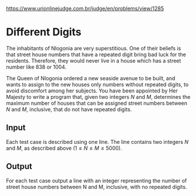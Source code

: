 https://www.urionlinejudge.com.br/judge/en/problems/view/1285

# Different Digits

The inhabitants of Nlogonia are very superstitious. One of their beliefs is
that street house numbers that have a repeated digit bring bad luck for the
residents. Therefore, they would never live in a house which has a street
number like 838 or 1004.

The Queen of Nlogonia ordered a new seaside avenue to be built, and wants to
assign to the new houses only numbers without repeated digits, to avoid
discomfort among her subjects. You have been appointed by Her Majesty to write
a program that, given two integers $N$ and $M$, determines the maximum number
of houses that can be assigned street numbers between $N$ and $M$, inclusive,
that do not have repeated digits.

## Input

Each test case is described using one line. The line contains two integers $N$
and $M$, as described above ($1 \leq N \leq M \leq 5000$).

## Output

For each test case output a line with an integer representing the number of
street house numbers between N and M, inclusive, with no repeated digits.
